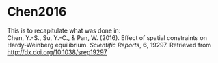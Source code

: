 # Chen2016
This is to recapitulate what was done in:  
Chen, Y.-S., Su, Y.-C., & Pan, W. (2016). Effect of spatial constraints on Hardy-Weinberg equilibrium. *Scientific Reports*, **6**, 19297. Retrieved from http://dx.doi.org/10.1038/srep19297
